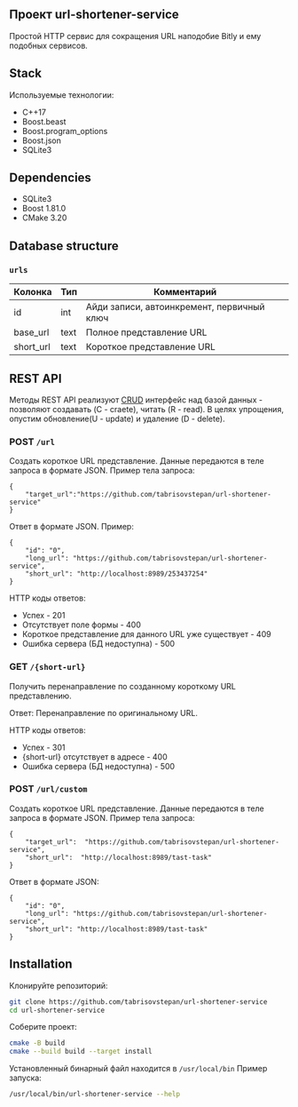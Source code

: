 ## Проект url-shortener-service
Простой HTTP сервис для сокращения URL наподобие Bitly и ему подобных сервисов.

## Stack
Используемые технологии:
- C++17
- Boost.beast
- Boost.program_options
- Boost.json
- SQLite3

## Dependencies
- SQLite3
- Boost 1.81.0
- CMake 3.20

## Database structure

### `urls`

| Колонка | Тип | Комментарий |
| --- | --- | --- |
| id | int | Айди записи, автоинкремент, первичный ключ |
| base_url | text | Полное представление URL |
| short_url | text | Короткое представление URL |

## REST API
Методы REST API реализуют [CRUD](https://en.wikipedia.org/wiki/Create,_read,_update_and_delete) интерфейс над базой данных - позволяют создавать (C - craete), читать (R - read). В целях упрощения, опустим обновление(U - update) и удаление (D - delete).
### POST `/url` 
Создать короткое URL представление.
Данные передаются в теле запроса в формате JSON. Пример тела запроса:
```
{
	"target_url":"https://github.com/tabrisovstepan/url-shortener-service"
}
```
Ответ в формате JSON. Пример:
```
{
	"id": "0",
	"long_url": "https://github.com/tabrisovstepan/url-shortener-service",
	"short_url": "http://localhost:8989/253437254"
}
```

HTTP коды ответов:
- Успех - 201
-  Отсутствует поле формы - 400
- Короткое представление для данного URL уже существует - 409 
- Ошибка сервера (БД недоступна) - 500

### GET `/{short-url}` 
Получить перенаправление по созданному короткому URL представлению.

Ответ: Перенаправление по оригинальному URL.

HTTP коды ответов:
- Успех - 301
- {short-url} отсутствует в адресе - 400
- Ошибка сервера (БД недоступна) - 500



### POST `/url/custom`

Создать короткое URL представление.
Данные передаются в теле запроса в формате JSON.  Пример тела запроса:
```
{
	"target_url":  "https://github.com/tabrisovstepan/url-shortener-service",
	"short_url":  "http://localhost:8989/tast-task"
}
```
Ответ в формате JSON:
```
{
	"id": "0",
	"long_url": "https://github.com/tabrisovstepan/url-shortener-service",
	"short_url": "http://localhost:8989/tast-task"
}
```

## Installation
Клонируйте репозиторий:
```sh
git clone https://github.com/tabrisovstepan/url-shortener-service
cd url-shortener-service
``` 
Соберите проект:
```sh
cmake -B build
cmake --build build --target install
```
Установленный бинарный файл находится в `/usr/local/bin`
Пример запуска:
```sh
/usr/local/bin/url-shortener-service --help
```
```
